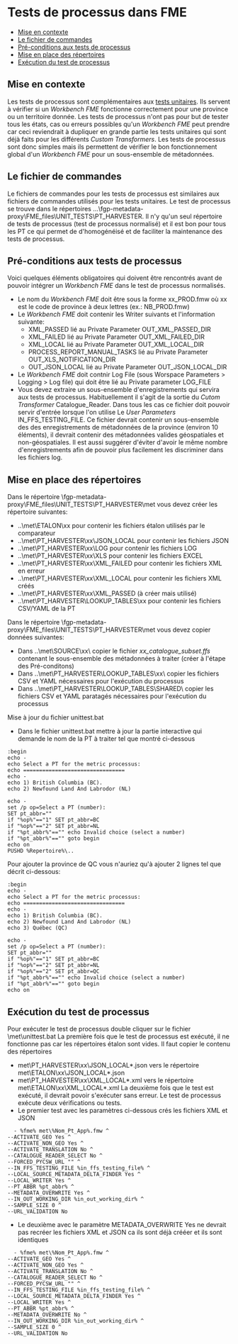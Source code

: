 # Tests de processus dans FME

- [Mise en contexte](#Mise-en-contexte)
- [Le fichier de commandes](#Le-fichier-de-commandes)
- [Pré-conditions aux tests de processus](#Pré-conditions-aux-tests-de-processus)
- [Mise en place des répertoires](#Mise-en-place-des-répertoires)
- [Exécution du test de processus](#Exécution-du-test-de-processus)

## Mise en contexte

Les tests de processus sont complémentaires aux [tests unitaires](https://github.com/federal-geospatial-platform/fgp-metadata-proxy/blob/master/docs/Tests%20Unitaires.md).  Ils servent à vérifier si un _Workbench FME_ fonctionne correctement pour une province ou un territoire donnée.  Les tests de processus n'ont pas pour but de tester tous les états, cas ou erreurs possibles qu'un _Workbench FME_ peut prendre car ceci reviendrait à dupliquer en grande partie les tests unitaires qui sont déjà faits pour les différents _Custom Transformers_.  Les tests de processus sont donc simples mais ils permettent de vérifier le bon fonctionnement global d'un _Workbench FME_ pour un sous-ensemble de métadonnées.

## Le fichier de commandes

Le fichiers de commandes pour les tests de processus est similaires aux fichiers de commandes utilisés pour les tests unitaires. Le test de processus se trouve dans le répertoires ...\fgp-metadata-proxy\FME_files\UNIT_TESTS\PT_HARVESTER. Il n'y qu'un seul répertoire de tests de processus (test de processus normalisé) et il est bon pour tous les PT ce qui permet de d'homogénéisé et de faciliter la maintenance des tests de processus.

## Pré-conditions aux tests de processus

Voici quelques éléments obligatoires qui doivent être rencontrés avant de pouvoir intégrer un _Workbench FME_ dans le test de processus normalisés.

  - Le nom du _Workbench FME_ doit être sous la forme xx_PROD.fmw où xx est le code de province à deux lettres (ex.: NB_PROD.fmw)
  - Le _Workbench FME_ doit contenir les Writer suivants et l'information suivante:
    - XML_PASSED lié au Private Parameter OUT_XML_PASSED_DIR
    - XML_FAILED lié au Private Parameter OUT_XML_FAILED_DIR
    - XML_LOCAL lié au Private Parameter OUT_XML_LOCAL_DIR
    - PROCESS_REPORT_MANUAL_TASKS lié au Private Parameter OUT_XLS_NOTIFICATION_DIR
    - OUT_JSON_LOCAL lié au Private Parameter OUT_JSON_LOCAL_DIR
  - Le _Workbench FME_ doit contnir Log File (sous Worspace Parameters > Logging > Log file) qui doit être lié au Private parameter LOG_FILE
  - Vous devez extraire un sous-ensemble d'enregistrements qui servira aux tests de processus. Habituellement il s'agit de la sortie du _Cutom Transformer_ Catalogue_Reader.  Dans tous les cas ce fichier doit pouvoir servir d'entrée lorsque l'on utilise Le _User Parameters_ IN_FFS_TESTING_FILE.  Ce fichier devrait contenir un sous-ensemble des des enregistrements de métadonnées de la province (environ 10 éléments), il devrait contenir des métadonnées valides géospatiales et non-géospatiales. Il est aussi suggérer d'éviter d'avoir le même nombre d'enregistrements afin de pouvoir plus facilement les discriminer dans les fichiers log.

## Mise en place des répertoires

Dans le répertoire \fgp-metadata-proxy\FME_files\UNIT_TESTS\PT_HARVESTER\met vous devez créer les répertoire suivantes:

  - ..\met\ETALON\xx pour contenir les fichiers étalon utilisés par le comparateur
  - ..\met\PT_HARVESTER\xx\JSON_LOCAL pour contenir les fichiers JSON
  - ..\met\PT_HARVESTER\xx\LOG pour contenir les fichiers LOG
  - ..\met\PT_HARVESTER\xx\XLS pour contenir les fichiers EXCEL
  - ..\met\PT_HARVESTER\xx\XML_FAILED pour contenir les fichiers XML en erreur
  - ..\met\PT_HARVESTER\xx\XML_LOCAL pour contenir les fichiers XML créés
  - ..\met\PT_HARVESTER\xx\XML_PASSED (à créer mais utilisé)
  - ..\met\PT_HARVESTER\LOOKUP_TABLES\xx pour contenir les fichiers CSV/YAML de la PT

Dans le répertoire \fgp-metadata-proxy\FME_files\UNIT_TESTS\PT_HARVESTER\met vous devez copier données suivantes:

  - Dans ..\met\SOURCE\xx\ copier le fichier _xx_catalogue_subset.ffs_ contenant le sous-ensemble des métadonnées à traiter (créer à l'étape des Pré-conditons)
  - Dans ..\met\PT_HARVESTER\LOOKUP_TABLES\xx\ copier les fichiers CSV et YAML nécessaires pour l'exécution du processus
  - Dans ..\met\PT_HARVESTER\LOOKUP_TABLES\SHARED\ copier les fichiers CSV et YAML paratagés nécessaires pour l'exécution du processus

Mise à jour du fichier unittest.bat

  - Dans le fichier unittest.bat mettre à jour la partie interactive qui demande le nom de la PT à traiter tel que montré ci-dessous

```DOS
:begin
echo - 
echo Select a PT for the metric processus:
echo ================================
echo -
echo 1) British Columbia (BC).
echo 2) Newfound Land And Labrodor (NL)

echo -
set /p op=Select a PT (number):
SET pt_abbr=""
if "%op%"=="1" SET pt_abbr=BC
if "%op%"=="2" SET pt_abbr=NL
if "%pt_abbr%"=="" echo Invalid choice (select a number)
if "%pt_abbr%"=="" goto begin
echo on
PUSHD %Repertoire%\..
```

Pour ajouter la province de QC vous n'auriez qu'à ajouter 2 lignes tel que décrit ci-dessous: 
```DOS
:begin
echo - 
echo Select a PT for the metric processus:
echo ================================
echo -
echo 1) British Columbia (BC).
echo 2) Newfound Land And Labrodor (NL)
echo 3) Québec (QC)

echo -
set /p op=Select a PT (number):
SET pt_abbr=""
if "%op%"=="1" SET pt_abbr=BC
if "%op%"=="2" SET pt_abbr=NL
if "%op%"=="2" SET pt_abbr=QC
if "%pt_abbr%"=="" echo Invalid choice (select a number)
if "%pt_abbr%"=="" goto begin
echo on
```

## Exécution du test de processus

Pour exécuter le test de processus double cliquer sur le fichier \met\unittest.bat
La première fois que le test de processus est exécuté, il ne fonctionne pas car les répertoires étalon sont vides. Il faut copier le contenu des répertoires
  - met\PT_HARVESTER\xx\JSON_LOCAL\*.json vers le répertoire met\ETALON\xx\JSON_LOCAL\*.json
  - met\PT_HARVESTER\xx\XML_LOCAL\*.xml vers le répertoire met\ETALON\xx\XML_LOCAL\*.xml
La deuxième fois que le test est exécuté, il devrait povoir s'exécuter sans erreur.
Le test de processus exécute deux vérifications ou tests.
  - Le premier test avec les paramètres ci-dessous crés les fichiers XML et JSON
```DOS
  - %fme% met\%Nom_Pt_App%.fmw ^
--ACTIVATE_GEO Yes ^
--ACTIVATE_NON_GEO Yes ^
--ACTIVATE_TRANSLATION No ^
--CATALOGUE_READER_SELECT No ^
--FORCED_PYCSW_URL "" ^
--IN_FFS_TESTING_FILE %in_ffs_testing_file% ^
--LOCAL_SOURCE_METADATA_DELTA_FINDER Yes ^
--LOCAL_WRITER Yes ^
--PT_ABBR %pt_abbr% ^
--METADATA_OVERWRITE Yes ^
--IN_OUT_WORKING_DIR %in_out_working_dir% ^
--SAMPLE_SIZE 0 ^
--URL_VALIDATION No
```
  - Le deuxième avec le paramètre METADATA_OVERWRITE Yes ne devrait pas recréer les fichiers XML et JSON ca ils sont déjà crééer et ils sont identiques
```DOS
  - %fme% met\%Nom_Pt_App%.fmw ^
--ACTIVATE_GEO Yes ^
--ACTIVATE_NON_GEO Yes ^
--ACTIVATE_TRANSLATION No ^
--CATALOGUE_READER_SELECT No ^
--FORCED_PYCSW_URL "" ^
--IN_FFS_TESTING_FILE %in_ffs_testing_file% ^
--LOCAL_SOURCE_METADATA_DELTA_FINDER Yes ^
--LOCAL_WRITER Yes ^
--PT_ABBR %pt_abbr% ^
--METADATA_OVERWRITE No ^
--IN_OUT_WORKING_DIR %in_out_working_dir% ^
--SAMPLE_SIZE 0 ^
--URL_VALIDATION No
```